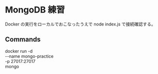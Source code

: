 # MongoDB 練習

Docker の実行をローカルでおこなったうえで node index.js で接続確認する。

## Commands

docker run -d \
--name mongo-practice \
-p 27017:27017 \
mongo
